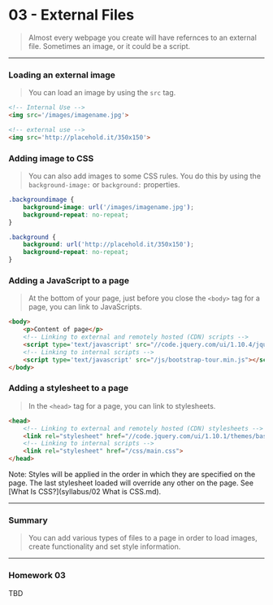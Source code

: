 03 - External Files
===============

> Almost every webpage you create will have refernces to an external file. Sometimes an image, or it could be a script. 

***

### Loading an external image
> You can load an image by using the ```src``` tag. 

```html
<!-- Internal Use -->
<img src='/images/imagename.jpg'>
```

```html
<!-- external use -->
<img src='http://placehold.it/350x150'>
```

### Adding image to CSS
> You can also add images to some CSS rules.  You do this by using the `background-image:` or `background:` properties.

```css
.backgroundimage {
	background-image: url('/images/imagename.jpg');
	background-repeat: no-repeat;
}

.background {
	background: url('http://placehold.it/350x150');
	background-repeat: no-repeat;
}
```

### Adding a JavaScript to a page
> At the bottom of your page, just before you close the `<body>` tag for a page, you can link to JavaScripts. 

```html
<body>
	<p>Content of page</p>
	<!-- Linking to external and remotely hosted (CDN) scripts -->
	<script type='text/javascript' src="//code.jquery.com/ui/1.10.4/jquery-ui.js"></script>
	<!-- Linking to internal scripts -->
    <script type='text/javascript' src="/js/bootstrap-tour.min.js"></script>
</body>
```

### Adding a stylesheet to a page
> In the `<head>` tag for a page, you can link to stylesheets. 

```html
<head>
	<!-- Linking to external and remotely hosted (CDN) stylesheets -->
	<link rel="stylesheet" href="//code.jquery.com/ui/1.10.1/themes/base/jquery-ui.css" type="text/css" media="all">
	<!-- Linking to internal scripts -->
	<link rel="stylesheet" href="/css/main.css">
</head>
```
Note: Styles will be applied in the order in which they are specified on the page. The last stylesheet loaded will override any other on the page. See [What Is CSS?](syllabus/02 What is CSS.md).

***

### Summary
> You can add various types of files to a page in order to load images, create functionality and set style information.

***

### Homework 03

TBD